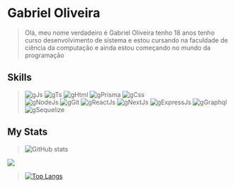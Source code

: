 
# Gabriel Oliveira

> Olá, meu nome verdadeiro é Gabriel Oliveira tenho 18 anos tenho curso  desenvolvimento de sistema e estou  cursando na  faculdade de ciência da computação e ainda estou começando no mundo da programação

## Skills

> ![gJs](https://img.shields.io/badge/javascript-000.svg?style=for-the-badge&logo=javascript&logoColor=white&labelColor=054C5A)
 ![gTs](https://img.shields.io/badge/typescript-000.svg?style=for-the-badge&logo=typescript&logoColor=white&labelColor=054C5A)
 ![gHtml](https://img.shields.io/badge/html-000.svg?style=for-the-badge&logo=html5&logoColor=white&labelColor=054C5A)
  ![gPrisma](https://img.shields.io/badge/Prisma-000.svg?style=for-the-badge&logo=prisma&logoColor=white&labelColor=054C5A)
![gCss](https://img.shields.io/badge/css-000.svg?style=for-the-badge&logo=css3&logoColor=white&labelColor=054C5A) <br>
 ![gNodeJs](https://img.shields.io/badge/node.js-000.svg?style=for-the-badge&logo=node.js&logoColor=white&labelColor=054C5A)
![gGit](https://img.shields.io/badge/git-000.svg?style=for-the-badge&logo=git&logoColor=white&labelColor=054C5A)
![gReactJs](https://img.shields.io/badge/React-000.svg?style=for-the-badge&logo=react&logoColor=white&labelColor=054C5A)
![gNextJs](https://img.shields.io/badge/Next.js-000.svg?style=for-the-badge&logo=next.js&logoColor=white&labelColor=054C5A)
> ![gExpressJs](https://img.shields.io/badge/Express.js-000.svg?style=for-the-badge&logo=express&logoColor=white&labelColor=054C5A)
> ![gGraphql](https://img.shields.io/badge/Graphql-000.svg?style=for-the-badge&logo=graphql&logoColor=white&labelColor=054C5A)
> ![gSequelize](https://img.shields.io/badge/Sequelize-000.svg?style=for-the-badge&logo=sequelize&logoColor=white&labelColor=054C5A)

## My Stats

 <div>
   
 > ![ GitHub stats](https://github-readme-stats.vercel.app/api?username=Greedwy-Blu&show_icons=true&include_all_commits=true&count_private=true&bg_color=054C5A&icon_color=012626&text_color=012626&title_color=1E2735)

 ![](https://github-readme-streak-stats.herokuapp.com/?user=Greedwy-Blu&theme=solarized-dark&hide_border=false)<br/>

 
>  [![Top Langs](https://github-readme-stats.vercel.app/api/top-langs/?username=Greedwy-Blu&layout=compact&langs_count=5&show_icons=true&bg_color=054C5A&icon_color=1E2735&text_color=012626&title_color=1E2735)](https://github.com/Greedwy-Blu/github-readme-stats)
 
</div>



